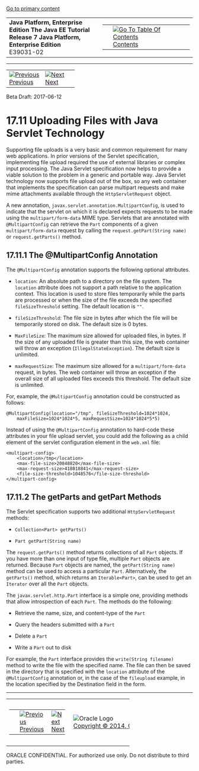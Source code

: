 [Go to primary content](#BEGIN)

<table>
<colgroup>
<col width="50%" />
<col width="50%" />
</colgroup>
<tbody>
<tr class="odd">
<td><strong>Java Platform, Enterprise Edition The Java EE Tutorial</strong><br />
<strong>Release 7 Java Platform, Enterprise Edition</strong><br />
E39031-02</td>
<td><table>
<tbody>
<tr class="odd">
<td> </td>
<td><a href="toc.htm"><img src="../../dcommon/gifs/toc.gif" alt="Go To Table Of Contents" /><br />
<span class="icon">Contents</span></a></td>
</tr>
</tbody>
</table></td>
</tr>
</tbody>
</table>

-----

<table>
<tbody>
<tr class="odd">
<td><a href="servlets010.htm"><img src="../../dcommon/gifs/leftnav.gif" alt="Previous" /><br />
<span class="icon">Previous</span></a> </td>
<td><a href="servlets012.htm"><img src="../../dcommon/gifs/rightnav.gif" alt="Next" /><br />
<span class="icon">Next</span></a></td>
<td> </td>
</tr>
</tbody>
</table>

Beta Draft: 2017-06-12

# 17.11 Uploading Files with Java Servlet Technology

Supporting file uploads is a very basic and common requirement for many
web applications. In prior versions of the Servlet specification,
implementing file upload required the use of external libraries or
complex input processing. The Java Servlet specification now helps to
provide a viable solution to the problem in a generic and portable way.
Java Servlet technology now supports file upload out of the box, so any
web container that implements the specification can parse multipart
requests and make mime attachments available through the
`HttpServletRequest` object.

A new annotation, `javax.servlet.annotation.MultipartConfig`, is used to
indicate that the servlet on which it is declared expects requests to be
made using the `multipart/form-data` MIME type. Servlets that are
annotated with `@MultipartConfig` can retrieve the `Part` components of
a given `multipart/form-data` request by calling the
`request.getPart(String name)` or `request.getParts()` method.

## 17.11.1 The @MultipartConfig Annotation

The `@MultipartConfig` annotation supports the following optional
attributes.

  - `location`: An absolute path to a directory on the file system. The
    `location` attribute does not support a path relative to the
    application context. This location is used to store files
    temporarily while the parts are processed or when the size of the
    file exceeds the specified `fileSizeThreshold` setting. The default
    location is `""`.

  - `fileSizeThreshold`: The file size in bytes after which the file
    will be temporarily stored on disk. The default size is 0 bytes.

  - `MaxFileSize`: The maximum size allowed for uploaded files, in
    bytes. If the size of any uploaded file is greater than this size,
    the web container will throw an exception (`IllegalStateException`).
    The default size is unlimited.

  - `maxRequestSize`: The maximum size allowed for a
    `multipart/form-data` request, in bytes. The web container will
    throw an exception if the overall size of all uploaded files exceeds
    this threshold. The default size is unlimited.

For, example, the `@MultipartConfig` annotation could be constructed as
follows:

``` oac_no_warn
@MultipartConfig(location="/tmp", fileSizeThreshold=1024*1024,
    maxFileSize=1024*1024*5, maxRequestSize=1024*1024*5*5)
```

Instead of using the `@MultipartConfig` annotation to hard-code these
attributes in your file upload servlet, you could add the following as a
child element of the servlet configuration element in the `web.xml`
file:

``` oac_no_warn
<multipart-config>
    <location>/tmp</location>
    <max-file-size>20848820</max-file-size>
    <max-request-size>418018841</max-request-size>
    <file-size-threshold>1048576</file-size-threshold>
</multipart-config>
```

## 17.11.2 The getParts and getPart Methods

The Servlet specification supports two additional `HttpServletRequest`
methods:

  - `Collection<Part> getParts()`

  - `Part getPart(String name)`

The `request.getParts()` method returns collections of all `Part`
objects. If you have more than one input of type file, multiple `Part`
objects are returned. Because `Part` objects are named, the
`getPart(String name)` method can be used to access a particular `Part`.
Alternatively, the `getParts()` method, which returns an
`Iterable<Part>`, can be used to get an `Iterator` over all the `Part`
objects.

The `javax.servlet.http.Part` interface is a simple one, providing
methods that allow introspection of each `Part`. The methods do the
following:

  - Retrieve the name, size, and content-type of the `Part`

  - Query the headers submitted with a `Part`

  - Delete a `Part`

  - Write a `Part` out to disk

For example, the `Part` interface provides the `write(String filename)`
method to write the file with the specified name. The file can then be
saved in the directory that is specified with the `location` attribute
of the `@MultipartConfig` annotation or, in the case of the `fileupload`
example, in the location specified by the Destination field in the form.

-----

<table style="width:66%;">
<colgroup>
<col width="33%" />
<col width="0%" />
<col width="33%" />
</colgroup>
<tbody>
<tr class="odd">
<td><table style="width:96%;">
<colgroup>
<col width="0%" />
<col width="48%" />
<col width="48%" />
</colgroup>
<tbody>
<tr class="odd">
<td> </td>
<td><a href="servlets010.htm"><img src="../../dcommon/gifs/leftnav.gif" alt="Previous" /><br />
<span class="icon">Previous</span></a> </td>
<td><a href="servlets012.htm"><img src="../../dcommon/gifs/rightnav.gif" alt="Next" /><br />
<span class="icon">Next</span></a></td>
</tr>
</tbody>
</table></td>
<td><img src="../../dcommon/gifs/oracle.gif" alt="Oracle Logo" class="copyrightlogo" /> <a href="../../dcommon/html/cpyr.htm"><br />
<span class="copyrightlogo">Copyright © 2014, Oracle and/or its affiliates. All rights reserved.</span></a></td>
<td><table>
<tbody>
<tr class="odd">
<td> </td>
<td><a href="toc.htm"><img src="../../dcommon/gifs/toc.gif" alt="Go To Table Of Contents" /><br />
<span class="icon">Contents</span></a></td>
</tr>
</tbody>
</table></td>
</tr>
</tbody>
</table>

ORACLE CONFIDENTIAL. For authorized use only. Do not distribute to third parties.
